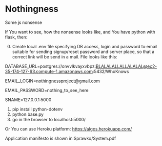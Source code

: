 # Nothingness
Some js nonsense

If You want to see, how the nonsense looks like, and You have python with flask, then:

0) Create local .env file specifying DB access, login and password to email suitable for sending signup/reset password and server place, so that a correct link will be send in a mail.
File looks like this:

DATABASE_URL=postgres://onvvlkvayxvbpz:BLALALALLALLALALAL@ec2-35-174-127-63.compute-1.amazonaws.com:5432/WhoKnows

EMAIL_LOGIN=nothingnessproject@gmail.com

EMAIL_PASSWORD=nothing_to_see_here

SNAME=127.0.0.1:5000

1) pip install python-dotenv
2) python base.py
3) go in the browser to localhost:5000/

Or You can use Heroku platform: https://algos.herokuapp.com/


Application manifesto is shown in Sprawko/System.pdf
